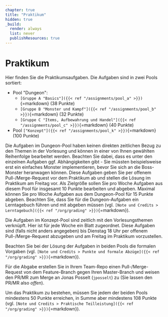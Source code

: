 ```yaml
---
chapter: true
title: "Praktikum"
hidden: true
_build:
  render: always
  list: never
  publishResources: true
---
```



# Praktikum

Hier finden Sie die Praktikumsaufgaben. Die Aufgaben sind in zwei Pools sortiert:

*   Pool "Dungeon":
    *   `[Gruppe A "Basics"]({{< ref "/assignments/pool_a" >}})`{=markdown} (38 Punkte)
    *   `[Gruppe B "Monster und Kampf"]({{< ref "/assignments/pool_b" >}})`{=markdown} (32 Punkte)
    *   `[Gruppe C "Items, Aufbewahrung und Handel"]({{< ref "/assignments/pool_c" >}})`{=markdown} (40 Punkte)
*   Pool `["Konzept"]({{< ref "/assignments/pool_k" >}})`{=markdown} (100 Punkte)

Die Aufgaben im Dungeon-Pool haben keinen direkten zeitlichen Bezug zu den Themen in der Vorlesung und können
in einer von Ihnen gewählten Reihenfolge bearbeitet werden. Beachten Sie dabei, dass es unter den einzelnen
Aufgaben ggf. Abhängigkeiten gibt - Sie müssten beispielsweise erst ein einfaches Monster implementieren, bevor
Sie sich an die Boss-Monster heranwagen können. Diese Aufgaben geben Sie per offenem Pull-/Merge-Request vor
dem Praktikum ab und stellen die Lösung im Praktikum am Freitag vor. Als Zielgröße sollen Sie pro Woche Aufgaben
aus diesem Pool für insgesamt 10 Punkte bearbeiten und abgeben. Maximal können Sie pro Woche Aufgaben aus dem
Dungeon-Pool für 15 Punkte abgeben. Beachten Sie, dass Sie für die Dungeon-Aufgaben ein Lerntagebuch führen
und mit abgeben müssen (vgl. `[Note und Credits > Lerntagebuch]({{< ref "/org/grading" >}})`{=markdown}).

Die Aufgaben im Konzept-Pool sind zeitlich mit den Vorlesungsthemen verknüpft. Hier ist für jede Woche ein Blatt
zugeordnet. Diese Aufgaben sind (falls nicht anders angegeben) bis Dienstag 18 Uhr per offenem Pull-/Merge-Request
abzugeben und am Freitag im Praktikum vorzustellen.

Beachten Sie bei der Lösung der Aufgaben in beiden Pools die formalen Vorgaben (vgl.
`[Note und Credits > Punkte und formale Abzüge]({{< ref "/org/grading" >}})`{=markdown}).

Für die Abgabe erstellen Sie in Ihrem Team-Repo einen Pull-/Merge-Request von dem Feature-Branch gegen Ihren
Master-Branch und weisen den PR/MR zum Merge an Jonas Posselt (`jposselt`) zu (Sie lassen den PR/MR also _offen_).

Um das Praktikum zu bestehen, müssen Sie jedem der beiden Pools mindestens 50 Punkte erreichen, in Summe aber
mindestens 108 Punkte (vgl. `[Note und Credits > Praktische Teilleistung]({{< ref "/org/grading" >}})`{=markdown}).
